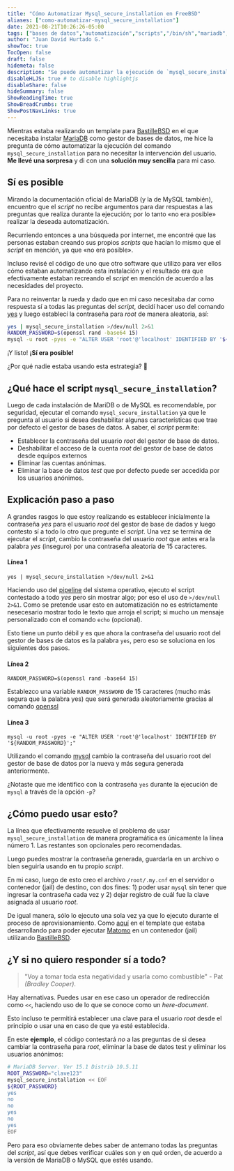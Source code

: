 ```yaml
---
title: "Cómo Automatizar Mysql_secure_installation en FreeBSD"
aliases: ["como-automatizar-mysql_secure_installation"]
date: 2021-08-21T10:26:26-05:00
tags: ["bases de datos","automatización","scripts","/bin/sh","mariadb","mysql"]
author: "Juan David Hurtado G."
showToc: true
TocOpen: false
draft: false
hidemeta: false
description: "Se puede automatizar la ejecución de `mysql_secure_installation` utilizando el comando yes o bien usando un operador de redirección."
disableHLJS: true # to disable highlightjs
disableShare: false
hideSummary: false
ShowReadingTime: true
ShowBreadCrumbs: true
ShowPostNavLinks: true
---
```

Mientras estaba realizando un template para [BastilleBSD][1] en el que necesitaba instalar [MariaDB][2] como gestor de bases de datos, me hice la pregunta de cómo automatizar la ejecución del comando `mysql_secure_installation` para no necesitar la intervención del usuario. **Me llevé una sorpresa** y di con una **solución muy sencilla** para mi caso.

## Sí es posible

Mirando la documentación oficial de MariaDB (y la de MySQL también), encuentro que el *script* no recibe argumentos para dar respuestas a las preguntas que realiza durante la ejecución; por lo tanto «no era posible» realizar la deseada automatización.

Recurriendo entonces a una búsqueda por internet, me encontré que las personas estaban creando sus propios *scripts* que hacían lo mismo que el *script* en mención, ya que «no era posible».

Incluso revisé el código de uno que otro software que utilizo para ver ellos cómo estaban automatizando esta instalación y el resultado era que efectivamente estaban recreando el *script* en mención de acuerdo a las necesidades del proyecto.

Para no reinventar la rueda y dado que en mi caso necesitaba dar como respuesta sí a todas las preguntas del *script*, decidí hacer uso del comando [yes][3] y luego establecí la contraseña para *root* de manera aleatoria, así:

```sh
yes | mysql_secure_installation >/dev/null 2>&1
RANDOM_PASSWORD=$(openssl rand -base64 15)
mysql -u root -pyes -e "ALTER USER 'root'@'localhost' IDENTIFIED BY '${RANDOM_PASSWORD}';"
```

¡Y listo! **¡Sí era posible!**

¿Por qué nadie estaba usando esta estrategia? :thinking:

## ¿Qué hace el script `mysql_secure_installation`?

Luego de cada instalación de MariDB o de MySQL es recomendable, por seguridad, ejecutar el comando `mysql_secure_installation` ya que le pregunta al usuario si desea deshabilitar algunas características que trae por defecto el gestor de bases de datos. A saber, el *script* permite:

* Establecer la contraseña del usuario *root* del gestor de base de datos.
* Deshabilitar el acceso de la cuenta *root* del gestor de base de datos desde equipos externos
* Eliminar las cuentas anónimas.
* Eliminar la base de datos *test* que por defecto puede ser accedida por los usuarios anónimos.

## Explicación paso a paso

A grandes rasgos lo que estoy realizando es establecer inicialmente la contraseña *yes* para el usuario *root* del gestor de base de dados y luego contesto sí a todo lo otro que pregunte el *script*. Una vez se termina de ejecutar el *script*, cambio la contraseña del usuario *root* que antes era la palabra *yes* (inseguro) por una contraseña aleatoria de 15 caracteres.

#### Línea 1

`yes | mysql_secure_installation >/dev/null 2>&1`

Haciendo uso del [pipeline][4] del sistema operativo, ejecuto el script contestado a todo *yes* pero sin mostrar algo; por eso el uso de `>/dev/null 2>&1`. Como se pretende usar esto en automatización no es estrictamente nesecesario mostrar todo le texto que arroja el script; si mucho un mensaje personalizado con el comando `echo` (opcional).

Esto tiene un punto débil y es que ahora la contraseña del usuario root del gestor de bases de datos es la palabra `yes`, pero eso se soluciona en los siguientes dos pasos.

#### Línea 2

`RANDOM_PASSWORD=$(openssl rand -base64 15)`

Establezco una variable `RANDOM_PASSWORD` de 15 caracteres (mucho más segura que la palabra yes) que será generada aleatoriamente gracias al comando [openssl][5]

#### Línea 3

`mysql -u root -pyes -e "ALTER USER 'root'@'localhost' IDENTIFIED BY '${RANDOM_PASSWORD}';"`

Utilizando el comando [mysql][6] cambio la contraseña del usuario root del gestor de base de datos por la nueva y más segura generada anteriormente.

¿Notaste que me identifico con la contraseña `yes` durante la ejecución de `mysql` a través de la opción `-p`?

## ¿Cómo puedo usar esto?

La línea que efectivamente resuelve el problema de usar `mysql_secure_installation` de manera programática es únicamente la línea número 1. Las restantes son opcionales pero recomendadas.

Luego puedes mostrar la contraseña generada, guardarla en un archivo o bien seguirla usando en tu propio *script*.

En mi caso, luego de esto creo el archivo `/root/.my.cnf` en el servidor o contenedor (jail) de destino, con dos fines: 1) poder usar `mysql` sin tener que ingresar la contraseña cada vez y 2) dejar registro de cuál fue la clave asignada al usuario *root*.

De igual manera, sólo lo ejecuto una sola vez ya que lo ejecuto durante el proceso de aprovisionamiento. Como [aquí][7] en el template que estaba desarrollando para poder ejecutar [Matomo][8] en un contenedor (jail) utilizando [BastilleBSD][1].

## ¿Y si no quiero responder sí a todo?

> "Voy a tomar toda esta negatividad y usarla como combustible" - Pat *(Bradley Cooper)*.

Hay alternativas. Puedes usar en ese caso un operador de redirección como `<<`, haciendo uso de lo que se conoce como un *here-document*.

Esto incluso te permitirá establecer una clave para el usuario *root* desde el principio o usar una en caso de que ya esté establecida.

En este **ejemplo**, el código contestará *no* a las preguntas de si desea cambiar la contraseña para *root*, eliminar la base de datos test y eliminar los usuarios anónimos:

```sh
# MariaDB Server. Ver 15.1 Distrib 10.5.11
ROOT_PASSWORD="clave123"
mysql_secure_installation << EOF
${ROOT_PASSWORD}
yes
no
no
yes
no
yes
EOF
```

Pero para eso obviamente debes saber de antemano todas las preguntas del *script*, así que debes verificar cuáles son y en qué orden, de acuerdo a la versión de MariaDB o MySQL que estés usando.

[1]: https://bastillebsd.com/ "[Inglés] Sitio del proyecto BastilleBSD"
[2]: https://es.wikipedia.org/wiki/MariaDB
[3]: https://www.freebsd.org/cgi/man.cgi?query=yes&apropos=0&sektion=0&manpath=FreeBSD+13.0-RELEASE&arch=default&format=html "[Inglés] Página man del comando yes en FreeBSD 13.0"
[4]: https://en.wikipedia.org/wiki/Pipeline_%28Unix%29 "[Inglés] Cómo funciona el pipeline en UNIX"
[5]: https://www.freebsd.org/cgi/man.cgi?query=openssl&apropos=0&sektion=0&manpath=FreeBSD+13.0-RELEASE&arch=default&format=html "[Inglés] Página man del comando openssl en FreeBSD 13.0"
[6]: https://mariadb.com/kb/en/mysql-command-line-client/ "[Inglés] Documentación del comando mysql"
[7]: https://github.com/yaazkal/bastille-matomo/blob/707bd72ec38357045858090fb80134137fac073a/root/bootstrap_matomo.sh#L13
[8]: https://es.wikipedia.org/wiki/Matomo "Alternativa a Google Analytics"
